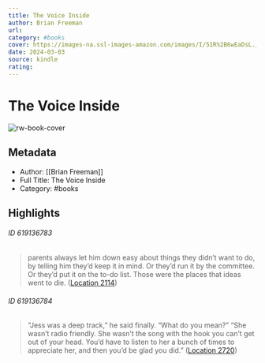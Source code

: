 ```yaml
---
title: The Voice Inside
author: Brian Freeman
url: 
category: #books
cover: https://images-na.ssl-images-amazon.com/images/I/51R%2B6wEaDsL._SL200_.jpg
date: 2024-03-03
source: kindle
rating:
---
```

# The Voice Inside

![rw-book-cover](https://images-na.ssl-images-amazon.com/images/I/51R%2B6wEaDsL._SL200_.jpg)

## Metadata
- Author: [[Brian Freeman]]
- Full Title: The Voice Inside
- Category: #books

## Highlights
###### ID 619136783
> parents always let him down easy about things they didn’t want to do, by telling him they’d keep it in mind. Or they’d run it by the committee. Or they’d put it on the to-do list. Those were the places that ideas went to die. ([Location 2114](https://readwise.io/to_kindle?action=open&asin=B01N6J535R&location=2114))
    
###### ID 619136784
> “Jess was a deep track,” he said finally. “What do you mean?” “She wasn’t radio friendly. She wasn’t the song with the hook you can’t get out of your head. You’d have to listen to her a bunch of times to appreciate her, and then you’d be glad you did.” ([Location 2720](https://readwise.io/to_kindle?action=open&asin=B01N6J535R&location=2720))
    
